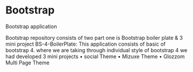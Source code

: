 # Bootstrap
Bootstrap application 

Bootstrap repository consists of two part one is Bootstrap boiler plate & 3 mini project
BS-4-BoilerPlate: This application consists of basic of bootstrap 4. where we are taking through individual style of bootstrap 4
we had developed 3 mini projects 
•	social Theme 
•	Mizuxe Theme
•	Glozzom Multi Page Theme
